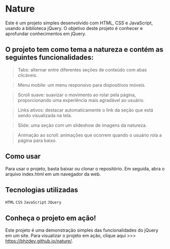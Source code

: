 # Nature
Este é um projeto simples desenvolvido com HTML, CSS e JavaScript, usando a biblioteca jQuery. O objetivo deste projeto é conhecer e aprofundar conhecimentos em jQuery.

## O projeto tem como tema a natureza e contém as seguintes funcionalidades:

> Tabs: alternar entre diferentes seções de conteúdo com abas clicáveis.

> Menu mobile: um menu responsivo para dispositivos móveis.

> Scroll suave: suavizar o movimento ao rolar pela página, proporcionando uma experiência mais agradável ao usuário.

> Links ativos: destacar automaticamente o link da seção que está sendo visualizada na tela.

> Slide: uma seção com um slideshow de imagens da natureza.

> Animação ao scroll: animações que ocorrem quando o usuário rola a página para baixo.

## Como usar
Para usar o projeto, basta baixar ou clonar o repositório. Em seguida, abra o arquivo index.html em um navegador da web.

## Tecnologias utilizadas
`HTML`
`CSS`
`JavaScript`
`JQuery`

## Conheça o projeto em ação!
Este projeto é uma demonstração simples das funcionalidades do jQuery em um site. Para visualizar o projeto em ação, clique aqui >>> https://bhzdev.github.io/nature/.
